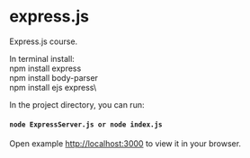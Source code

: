 # express.js
Express.js course.

In terminal install:\
	npm install express\
	npm install body-parser\
	npm install ejs express\

In the project directory, you can run:

#### `node ExpressServer.js or node index.js` 

Open example [http://localhost:3000](http://localhost:3000) to view it in your browser.
